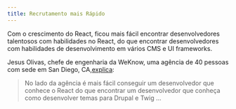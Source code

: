 ```yaml
---
title: Recrutamento mais Rápido
---
```


Com o crescimento do React, ficou mais fácil encontrar desenvolvedores talentosos com habilidades no React, do que encontrar desenvolvedores com habilidades de desenvolvimento em vários CMS e UI frameworks.

Jesus Olivas, chefe de engenharia da WeKnow, uma agência de 40 pessoas com sede em San Diego, CA,[explica](https://www.youtube.com/watch?v=tWu1xfF18FI&feature=youtu.be&t=2392):

> No lado da agência é mais fácil conseguir um desenvolvedor que conhece o React do que encontrar um desenvolvedor que conheça como desenvolver temas para Drupal e Twig ...
